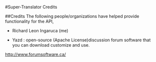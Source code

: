 #Super-Translator Credits

##Credits
The following people/organizations have helped provide functionality for the API,

* Richard Leon Ingaruca (me)

* Yazd : open-source (Apache License)discussion forum software that you can download customize and use. 

http://www.forumsoftware.ca/
